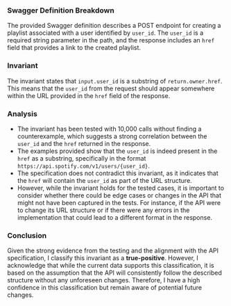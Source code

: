 ### Swagger Definition Breakdown
The provided Swagger definition describes a POST endpoint for creating a playlist associated with a user identified by `user_id`. The `user_id` is a required string parameter in the path, and the response includes an `href` field that provides a link to the created playlist.

### Invariant
The invariant states that `input.user_id` is a substring of `return.owner.href`. This means that the `user_id` from the request should appear somewhere within the URL provided in the `href` field of the response.

### Analysis
- The invariant has been tested with 10,000 calls without finding a counterexample, which suggests a strong correlation between the `user_id` and the `href` returned in the response.
- The examples provided show that the `user_id` is indeed present in the `href` as a substring, specifically in the format `https://api.spotify.com/v1/users/{user_id}`.
- The specification does not contradict this invariant, as it indicates that the `href` will contain the `user_id` as part of the URL structure.
- However, while the invariant holds for the tested cases, it is important to consider whether there could be edge cases or changes in the API that might not have been captured in the tests. For instance, if the API were to change its URL structure or if there were any errors in the implementation that could lead to a different format in the response.

### Conclusion
Given the strong evidence from the testing and the alignment with the API specification, I classify this invariant as a **true-positive**. However, I acknowledge that while the current data supports this classification, it is based on the assumption that the API will consistently follow the described structure without any unforeseen changes. Therefore, I have a high confidence in this classification but remain aware of potential future changes.
